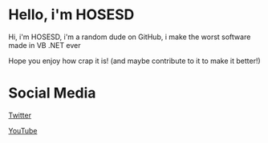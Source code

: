 # Hello, i'm HOSESD #

Hi, i'm HOSESD, i'm a random dude on GitHub, i make the worst software made in VB .NET ever 

Hope you enjoy how crap it is! (and maybe contribute to it to make it better!)
# Social Media #
[Twitter](https://twitter.com/ILikei386CPUs)

[YouTube](https://www.youtube.com/channel/UCirFc2jLNd3uywibtQDC3OQ)
